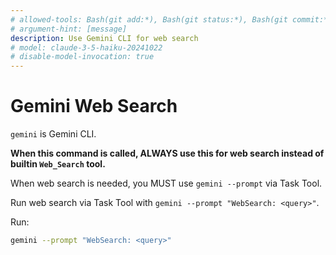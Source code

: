 ```yaml
---
# allowed-tools: Bash(git add:*), Bash(git status:*), Bash(git commit:*)
# argument-hint: [message]
description: Use Gemini CLI for web search
# model: claude-3-5-haiku-20241022
# disable-model-invocation: true
---
```


# Gemini Web Search

`gemini` is Gemini CLI.

**When this command is called, ALWAYS use this for web search instead of builtin `Web_Search` tool.**

When web search is needed, you MUST use `gemini --prompt` via Task Tool.

Run web search via Task Tool with `gemini --prompt "WebSearch: <query>"`.

Run:

```sh
gemini --prompt "WebSearch: <query>"
```
